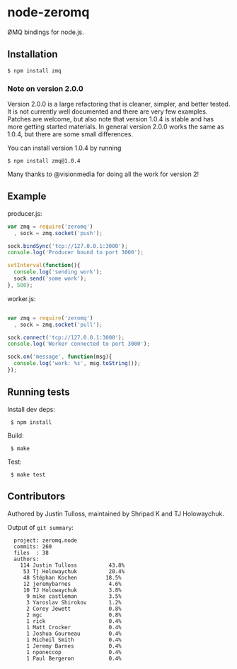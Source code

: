 
# node-zeromq

  ØMQ bindings for node.js.

## Installation

    $ npm install zmq

### Note on version 2.0.0
Version 2.0.0 is a large refactoring that is cleaner, simpler, and better
tested. It is not currently well documented and there are very few examples.
Patches are welcome, but also note that version 1.0.4 is stable and has
more getting started materials. In general version 2.0.0 works the same
as 1.0.4, but there are some small differences.

You can install version 1.0.4 by running

    $ npm install zmq@1.0.4

Many thanks to @visionmedia for doing all the work for version 2!

## Example

producer.js:

```js
var zmq = require('zeromq')
  , sock = zmq.socket('push');

sock.bindSync('tcp://127.0.0.1:3000');
console.log('Producer bound to port 3000');

setInterval(function(){
  console.log('sending work');
  sock.send('some work');
}, 500);
```

worker.js:

```js

var zmq = require('zeromq')
  , sock = zmq.socket('pull');

sock.connect('tcp://127.0.0.1:3000');
console.log('Worker connected to port 3000');

sock.on('message', function(msg){
  console.log('work: %s', msg.toString());
});
```

## Running tests

  Install dev deps:

     $ npm install

  Build:

     $ make

  Test:

     $ make test

## Contributors

 Authored by Justin Tulloss, maintained by Shripad K and TJ Holowaychuk.


 Output of `git summary`:

      project: zeromq.node
      commits: 260
      files  : 38
      authors: 
        114	Justin Tulloss          43.8%
         53	Tj Holowaychuk          20.4%
         48	Stéphan Kochen         18.5%
         12	jeremybarnes            4.6%
         10	TJ Holowaychuk          3.8%
          9	mike castleman          3.5%
          3	Yaroslav Shirokov       1.2%
          2	Corey Jewett            0.8%
          2	mgc                     0.8%
          1	rick                    0.4%
          1	Matt Crocker            0.4%
          1	Joshua Gourneau         0.4%
          1	Micheil Smith           0.4%
          1	Jeremy Barnes           0.4%
          1	nponeccop               0.4%
          1	Paul Bergeron           0.4%


